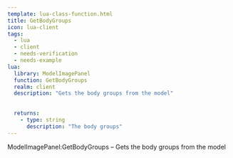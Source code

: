 ```yaml
---
template: lua-class-function.html
title: GetBodyGroups
icon: lua-client
tags:
  - lua
  - client
  - needs-verification
  - needs-example
lua:
  library: ModelImagePanel
  function: GetBodyGroups
  realm: client
  description: "Gets the body groups from the model"
  
  
  returns:
    - type: string
      description: "The body groups"
---
```


<div class="lua__search__keywords">
ModelImagePanel:GetBodyGroups &#x2013; Gets the body groups from the model
</div>
